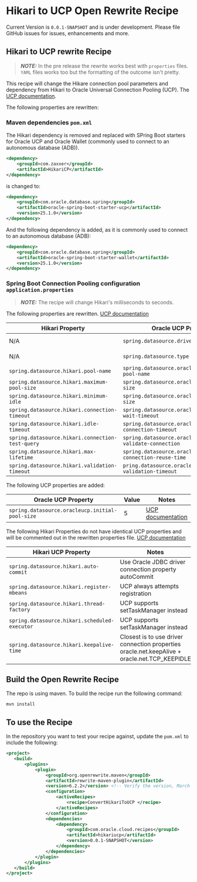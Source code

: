 # Hikari to UCP Open Rewrite Recipe

Current Version is `0.0.1-SNAPSHOT` and is under development. Please file GitHub issues for issues, enhancements and more.

## Hikari to UCP rewrite Recipe

> **_NOTE:_**  In the pre release the rewrite works best with `properties` files. `YAML` files works too but the formatting of the outcome isn't pretty.

This recipe will change the Hikare connection pool parameters and dependency from Hikari to Oracle Universal Connection Pooling (UCP). The [UCP documentation](https://docs.oracle.com/en/database/oracle/oracle-database/23/jjucp/index.html).

The following properties are rewritten:

### Maven dependencies `pom.xml`

The Hikari dependency is removed and replaced with SPring Boot starters for Oracle UCP and Oracle Wallet (commonly used to connect to an autonomous database (ADB)).

```xml
<dependency>
    <groupId>com.zaxxer</groupId>
    <artifactId>HikariCP</artifactId>
</dependency>
```

is changed to:

```xml
<dependency>
    <groupId>com.oracle.database.spring</groupId>
    <artifactId>oracle-spring-boot-starter-ucp</artifactId>
    <version>25.1.0</version>
</dependency>
```

And the following dependency is added, as it is commonly used to connect to an autonomous database (ADB):

```xml
<dependency>
    <groupId>com.oracle.database.spring</groupId>
    <artifactId>oracle-spring-boot-starter-wallet</artifactId>
    <version>25.1.0</version>
</dependency>
```

### Spring Boot Connection Pooling configuration `application.properties`

> **_NOTE:_**  The recipe will change Hikari's milliseconds to seconds.

The following properties are rewritten. [UCP documentation](https://docs.oracle.com/en/database/oracle/oracle-database/23/jjucp/index.html)

| Hikari Property | Oracle UCP Property | Notes |
|-----------------|---------------------|-------|
| N/A | `spring.datasource.driver-class-name` | Will be set to `oracle.jdbc.OracleDriver`       |
| N/A | `spring.datasource.type` | Will be set to `oracle.ucp.jdbc.PoolDataSource` |
| `spring.datasource.hikari.pool-name` | `spring.datasource.oracleucp.connection-pool-name` | |
| `spring.datasource.hikari.maximum-pool-size` | `spring.datasource.oracleucp.max-pool-size` | |
| `spring.datasource.hikari.minimum-idle` | `spring.datasource.oracleucp.min-pool-size` | |
| `spring.datasource.hikari.connection-timeout` | `spring.datasource.oracleucp.connection-wait-timeout` | |
| `spring.datasource.hikari.idle-timeout` | `spring.datasource.oracleucp.inactive-connection-timeout` | |
| `spring.datasource.hikari.connection-test-query` | `spring.datasource.oracleucp.s-q-l-for-validate-connection` | |
| `spring.datasource.hikari.max-lifetime` | `spring.datasource.oracleucp.max-connection-reuse-time` | |
| `spring.datasource.hikari.validation-timeout` | `pring.datasource.oracleucp.connection-validation-timeout` | |

The following UCP properties are added:

| Oracle UCP Property | Value | Notes |
|---------------------|-------|-------|
| `spring.datasource.oracleucp.initial-pool-size` | 5 | [UCP documentation](https://docs.oracle.com/en/database/oracle/oracle-database/23/jjucp/index.html) |

The following Hikari Properties do not have identical UCP properties and will be commented out in the rewritten properties file. [UCP documentation](https://docs.oracle.com/en/database/oracle/oracle-database/23/jjucp/index.html)

| Hikari UCP Property | Notes |
|---------------------|-------|
| `spring.datasource.hikari.auto-commit` | Use Oracle JDBC driver connection property autoCommit |
| `spring.datasource.hikari.register-mbeans` | UCP always attempts registration |
| `spring.datasource.hikari.thread-factory` | UCP supports setTaskManager instead |
| `spring.datasource.hikari.scheduled-executor` | UCP supports setTaskManager instead |
| `spring.datasource.hikari.keepalive-time` | Closest is to use driver connection properties oracle.net.keepAlive + oracle.net.TCP_KEEPIDLE |

## Build the Open Rewrite Recipe

The repo is using maven. To build the recipe run the following command:

```shell
mvn install
```

## To use the Recipe

 In the repository you want to test your recipe against, update the `pom.xml` to include the following:

 ```xml
 <project>
    <build>
        <plugins>
            <plugin>
                <groupId>org.openrewrite.maven</groupId>
                <artifactId>rewrite-maven-plugin</artifactId>
                <version>6.2.2</version> <!-- Verify the version, March 2025 -->
                <configuration>
                    <activeRecipes>
                        <recipe>ConvertHikariToUCP </recipe>
                    </activeRecipes>
                </configuration>
                <dependencies>
                    <dependency>
                        <groupId>com.oracle.cloud.recipes</groupId>
                        <artifactId>hikariucp</artifactId>
                        <version>0.0.1-SNAPSHOT</version>
                    </dependency>
                </dependencies>
            </plugin>
        </plugins>
    </build>
</project>
```
